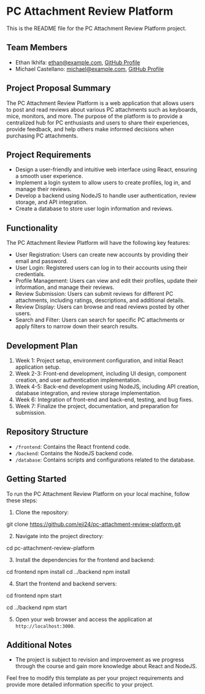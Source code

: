 # PC Attachment Review Platform

This is the README file for the PC Attachment Review Platform project.

## Team Members
- Ethan Ikhifa: ethan@example.com, [GitHub Profile](https://github.com/ethanikhifa)
- Michael Castellano: michael@example.com, [GitHub Profile](https://github.com/michaelcastellano)

## Project Proposal Summary
The PC Attachment Review Platform is a web application that allows users to post and read reviews about various PC attachments such as keyboards, mice, monitors, and more. The purpose of the platform is to provide a centralized hub for PC enthusiasts and users to share their experiences, provide feedback, and help others make informed decisions when purchasing PC attachments.

## Project Requirements
- Design a user-friendly and intuitive web interface using React, ensuring a smooth user experience.
- Implement a login system to allow users to create profiles, log in, and manage their reviews.
- Develop a backend using NodeJS to handle user authentication, review storage, and API integration.
- Create a database to store user login information and reviews.

## Functionality
The PC Attachment Review Platform will have the following key features:
- User Registration: Users can create new accounts by providing their email and password.
- User Login: Registered users can log in to their accounts using their credentials.
- Profile Management: Users can view and edit their profiles, update their information, and manage their reviews.
- Review Submission: Users can submit reviews for different PC attachments, including ratings, descriptions, and additional details.
- Review Display: Users can browse and read reviews posted by other users.
- Search and Filter: Users can search for specific PC attachments or apply filters to narrow down their search results.

## Development Plan
1. Week 1: Project setup, environment configuration, and initial React application setup.
2. Week 2-3: Front-end development, including UI design, component creation, and user authentication implementation.
3. Week 4-5: Back-end development using NodeJS, including API creation, database integration, and review storage implementation.
4. Week 6: Integration of front-end and back-end, testing, and bug fixes.
5. Week 7: Finalize the project, documentation, and preparation for submission.

## Repository Structure
- `/frontend`: Contains the React frontend code.
- `/backend`: Contains the NodeJS backend code.
- `/database`: Contains scripts and configurations related to the database.

## Getting Started
To run the PC Attachment Review Platform on your local machine, follow these steps:

1. Clone the repository:


git clone https://github.com/eji24/pc-attachment-review-platform.git



2. Navigate into the project directory:

cd pc-attachment-review-platform


3. Install the dependencies for the frontend and backend:

cd frontend
npm install
cd ../backend
npm install


4. Start the frontend and backend servers:

cd frontend
npm start

cd ../backend
npm start


5. Open your web browser and access the application at `http://localhost:3000`.

## Additional Notes
- The project is subject to revision and improvement as we progress through the course and gain more knowledge about React and NodeJS.

Feel free to modify this template as per your project requirements and provide more detailed information specific to your project.


